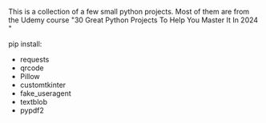 This is a collection of a few small python projects.
Most of them are from the Udemy course "30 Great Python Projects To Help You Master It In 2024
"

pip install:
- requests
- qrcode
- Pillow
- customtkinter
- fake_useragent
- textblob
- pypdf2